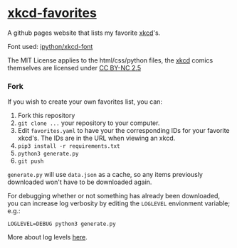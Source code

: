 # [xkcd-favorites](https://seanbreckenridge.github.io/xkcd-favorites/)

A github pages website that lists my favorite [xkcd](https://xkcd.com)'s.

Font used: [ipython/xkcd-font](https://github.com/ipython/xkcd-font)

The MIT License applies to the html/css/python files, the [xkcd](https://xkcd.com/) comics themselves are licensed under [CC BY-NC 2.5](https://creativecommons.org/licenses/by-nc/2.5/)

### Fork

If you wish to create your own favorites list, you can:

1. Fork this repository
2. `git clone ...` your repository to your computer.
3. Edit `favorites.yaml` to have your the corresponding IDs for your favorite xkcd's. The IDs are in the URL when viewing an xkcd.
4. `pip3 install -r requirements.txt`
5. `python3 generate.py`
6. `git push`

`generate.py` will use `data.json` as a cache, so any items previously downloaded won't have to be downloaded again.

For debugging whether or not something has already been downloaded, you can increase log verbosity by editing the `LOGLEVEL` envionment variable; e.g.:

`LOGLEVEL=DEBUG python3 generate.py`

More about log levels [here](https://docs.python.org/3.7/howto/logging.html#when-to-use-logging).
